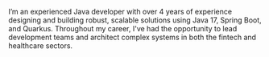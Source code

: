 I’m an experienced Java developer with over 4 years of experience designing and building robust, scalable solutions using Java 17, Spring Boot, and Quarkus. Throughout my career, I've had the opportunity to lead development teams and architect complex systems in both the fintech and healthcare sectors.
